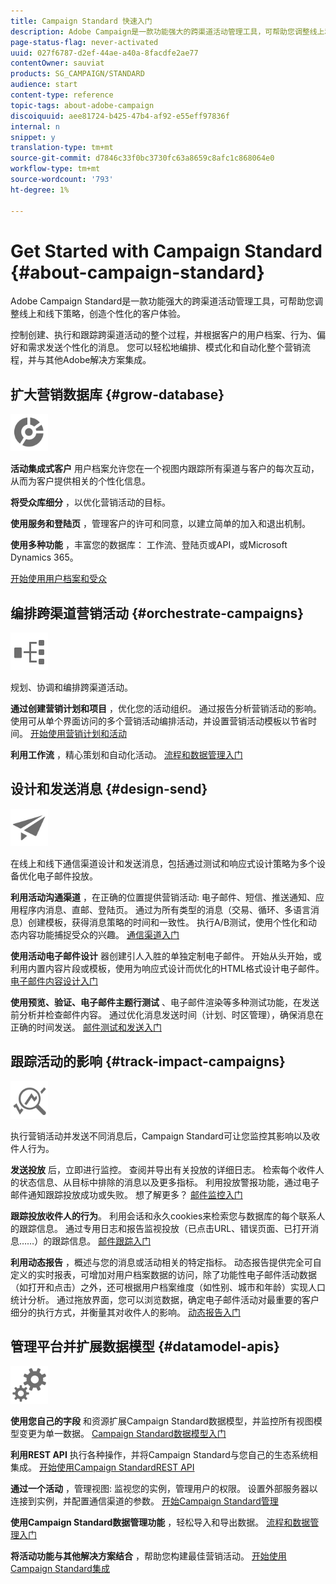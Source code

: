 ```yaml
---
title: Campaign Standard 快速入门
description: Adobe Campaign是一款功能强大的跨渠道活动管理工具，可帮助您调整线上和线下策略，创造个性化的客户体验。
page-status-flag: never-activated
uuid: 027f6787-d2ef-44ae-a40a-8facdfe2ae77
contentOwner: sauviat
products: SG_CAMPAIGN/STANDARD
audience: start
content-type: reference
topic-tags: about-adobe-campaign
discoiquuid: aee81724-b425-47b4-af92-e55eff97836f
internal: n
snippet: y
translation-type: tm+mt
source-git-commit: d7846c33f0bc3730fc63a8659c8afc1c868064e0
workflow-type: tm+mt
source-wordcount: '793'
ht-degree: 1%

---
```



# Get Started with Campaign Standard {#about-campaign-standard}

Adobe Campaign Standard是一款功能强大的跨渠道活动管理工具，可帮助您调整线上和线下策略，创造个性化的客户体验。

控制创建、执行和跟踪跨渠道活动的整个过程，并根据客户的用户档案、行为、偏好和需求发送个性化的消息。 您可以轻松地编排、模式化和自动化整个营销流程，并与其他Adobe解决方案集成。

## 扩大营销数据库 {#grow-database}

<img width="60px" alt="条件" src="assets/icon_segment.svg"/>

**活动集成式客户** 用户档案允许您在一个视图内跟踪所有渠道与客户的每次互动，从而为客户提供相关的个性化信息。

**将受众库细分** ，以优化营销活动的目标。

**使用服务和登陆页** ，管理客户的许可和同意，以建立简单的加入和退出机制。

**使用多种功能** ，丰富您的数据库： 工作流、登陆页或API，或Microsoft Dynamics 365。

[开始使用用户档案和受众](../../audiences/using/get-started-profiles-and-audiences.md)

## 编排跨渠道营销活动 {#orchestrate-campaigns}

<img width="60px" alt="条件" src="assets/icon_workflows.svg"/>

规划、协调和编排跨渠道活动。

**通过创建营销计划和项目** ，优化您的活动组织。 通过报告分析营销活动的影响。 使用可从单个界面访问的多个营销活动编排活动，并设置营销活动模板以节省时间。 [开始使用营销计划和活动](../../start/using/programs-and-campaigns.md)

**利用工作流** ，精心策划和自动化活动。 [流程和数据管理入门](../../automating/using/get-started-workflows.md)

## 设计和发送消息 {#design-send}

<img width="60px" alt="条件" src="assets/icon_send.svg"/>

在线上和线下通信渠道设计和发送消息，包括通过测试和响应式设计策略为多个设备优化电子邮件投放。

**利用活动沟通渠道** ，在正确的位置提供营销活动: 电子邮件、短信、推送通知、应用程序内消息、直邮、登陆页。 通过为所有类型的消息（交易、循环、多语言消息）创建模板，获得消息策略的时间和一致性。 执行A/B测试，使用个性化和动态内容功能捕捉受众的兴趣。 [通信渠道入门](../../channels/using/get-started-communication-channels.md)

**使用活动电子邮件设计** 器创建引人入胜的单独定制电子邮件。 开始从头开始，或利用内置内容片段或模板，使用为响应式设计而优化的HTML格式设计电子邮件。 [电子邮件内容设计入门](../../designing/using/designing-content-in-adobe-campaign.md)

**使用预览、验证、电子邮件主题行测试** 、电子邮件渲染等多种测试功能，在发送前分析并检查邮件内容。 通过优化消息发送时间（计划、时区管理），确保消息在正确的时间发送。 [邮件测试和发送入门](../../sending/using/get-started-sending-messages.md)

## 跟踪活动的影响 {#track-impact-campaigns}

<img width="60px" alt="条件" src="assets/icon_report.svg"/>

执行营销活动并发送不同消息后，Campaign Standard可让您监控其影响以及收件人行为。

**发送投放** 后，立即进行监控。 查阅并导出有关投放的详细日志。 检索每个收件人的状态信息、从目标中排除的消息以及更多指标。
利用投放警报功能，通过电子邮件通知跟踪投放成功或失败。 想了解更多？ [邮件监控入门](../../sending/using/monitoring-a-delivery.md)

**跟踪投放收件人的行为**。 利用会话和永久cookies来检索您与数据库的每个联系人的跟踪信息。 通过专用日志和报告监视投放（已点击URL、错误页面、已打开消息……）的跟踪信息。 [邮件跟踪入门](../../sending/using/tracking-messages.md)

**利用动态报告** ，概述与您的消息或活动相关的特定指标。 动态报告提供完全可自定义的实时报表，可增加对用户档案数据的访问，除了功能性电子邮件活动数据（如打开和点击）之外，还可根据用户档案维度（如性别、城市和年龄）实现人口统计分析。 通过拖放界面，您可以浏览数据，确定电子邮件活动对最重要的客户细分的执行方式，并衡量其对收件人的影响。 [动态报告入门](../../reporting/using/about-dynamic-reports.md)

## 管理平台并扩展数据模型 {#datamodel-apis}

<img width="60px" alt="条件" src="assets/icon_admin.svg"/>

**使用您自己的字段** 和资源扩展Campaign Standard数据模型，并监控所有视图模型变更为单一数据。 [Campaign Standard数据模型入门](../../developing/using/get-started-data-model.md)

**利用REST API** 执行各种操作，并将Campaign Standard与您自己的生态系统相集成。 [开始使用Campaign StandardREST API](../../api/using/get-started-apis.md)

**通过一个活动** ，管理视图: 监视您的实例，管理用户的权限。 设置外部服务器以连接到实例，并配置通信渠道的参数。 [开始Campaign Standard管理](../../administration/using/get-started-campaign-administration.md)

**使用Campaign Standard数据管理功能** ，轻松导入和导出数据。 [流程和数据管理入门](../../automating/using/get-started-workflows.md)

**将活动功能与其他解决方案结合** ，帮助您构建最佳营销活动。 [开始使用Campaign Standard集成](../../integrating/using/get-started-campaign-integrations.md)
